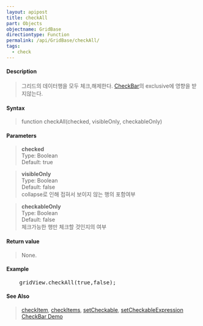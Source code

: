 ```yaml
---
layout: apipost
title: checkAll
part: Objects
objectname: GridBase
directiontype: Function
permalink: /api/GridBase/checkAll/
tags:
  - check
---
```



#### Description

> 그리드의 데이터행을 모두 체크,해제한다. [CheckBar](/api/types/CheckBar/)의 exclusive에 영향을 받지않는다.  

#### Syntax

> function checkAll(checked, visibleOnly, checkableOnly)  

#### Parameters

> **checked**  
> Type: Boolean  
> Default: true  

> **visibleOnly**  
> Type: Boolean  
> Default: false  
> collapse로 인해 접혀서 보이지 않는 행의 포함여부    

> **checkableOnly**  
> Type: Boolean  
> Default: false  
> 체크가능한 행만 체크할 것인지의 여부    

#### Return value

> None.  

#### Example

<pre class="prettyprint">
    gridView.checkAll(true,false);
</pre>

#### See Also
> [checkItem](/api/GridBase/checkItem), [checkItems](/api/GridBase/checkItems), [setCheckable](/api/GridBase/setCheckable), [setCheckableExpression](/api/GridBase/setCheckableExpression)    
> [CheckBar Demo](http://demo.realgrid.com/Demo/CheckBar)